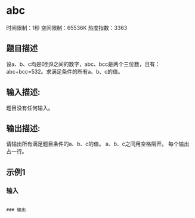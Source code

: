 # abc
时间限制：1秒 空间限制：65536K 热度指数：3363

## 题目描述
设a、b、c均是0到9之间的数字，abc、bcc是两个三位数，且有：abc+bcc=532。求满足条件的所有a、b、c的值。

## 输入描述:
题目没有任何输入。

## 输出描述:
请输出所有满足题目条件的a、b、c的值。
a、b、c之间用空格隔开。
每个输出占一行。

## 示例1
### 输入
``````

### 输出
``````